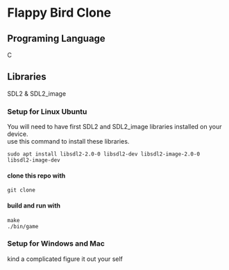 # Flappy Bird Clone

## Programing Language
C  

## Libraries
SDL2 & SDL2_image  

### Setup for Linux Ubuntu
You will need to have first SDL2 and SDL2_image libraries installed on your device.  
use this command to install these libraries.  
```
sudo apt install libsdl2-2.0-0 libsdl2-dev libsdl2-image-2.0-0 libsdl2-image-dev
```
#### clone this repo with
```
git clone 
```

#### build and run with
```
make
./bin/game
```

### Setup for Windows and Mac
kind a complicated figure it out your self
